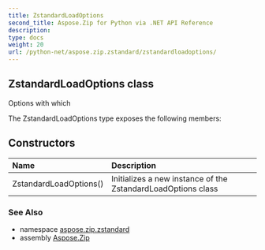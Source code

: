 ```yaml
---
title: ZstandardLoadOptions
second_title: Aspose.Zip for Python via .NET API Reference
description: 
type: docs
weight: 20
url: /python-net/aspose.zip.zstandard/zstandardloadoptions/
---
```


## ZstandardLoadOptions class

Options with which

The ZstandardLoadOptions type exposes the following members:
## Constructors
| Name | Description |
| :- | :- |
|ZstandardLoadOptions()|Initializes a new instance of the ZstandardLoadOptions class|

### See Also

* namespace [aspose.zip.zstandard](/zip/python-net/aspose.zip.zstandard/)
* assembly [Aspose.Zip](/zip/python-net/)

